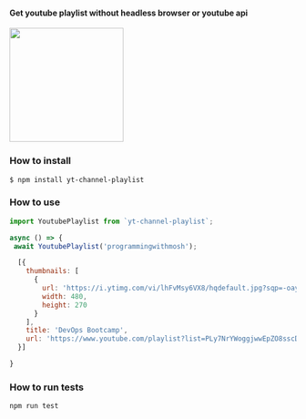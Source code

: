 #### Get youtube playlist without headless browser or youtube api

<img width="200" src="https://raw.githubusercontent.com/victorferraz/youtube-playlist/main/media/img/youtube.png">

### How to install

```
$ npm install yt-channel-playlist
```

### How to use

```js
import YoutubePlaylist from `yt-channel-playlist`;

async () => {
 await YoutubePlaylist('programmingwithmosh');

  [{
    thumbnails: [
      {
        url: 'https://i.ytimg.com/vi/lhFvMsy6VX8/hqdefault.jpg?sqp=-oaymwEXCOADEI4CSFryq4qpAwkIARUAAIhCGAE=&rs=AOn4CLAyF1RJ58fsRsIf3r1jJX18zkVX_Q',
        width: 480,
        height: 270
      }
    ],
    title: 'DevOps Bootcamp',
    url: 'https://www.youtube.com/playlist?list=PLy7NrYWoggjwwEpZO8sscD9X6EH39njz6'
  }]

}
```

### How to run tests

```js
npm run test
```
